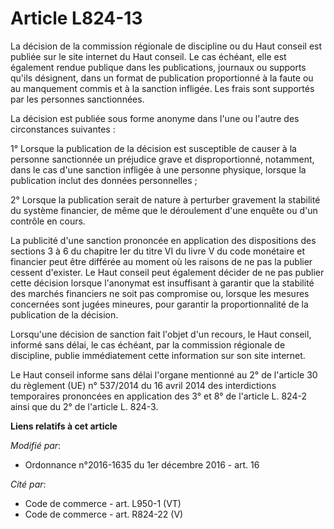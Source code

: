 # Article L824-13

La décision de la commission régionale de discipline ou du Haut conseil est publiée sur le site internet du Haut conseil. Le
cas échéant, elle est également rendue publique dans les publications, journaux ou supports qu'ils désignent, dans un format
de publication proportionné à la faute ou au manquement commis et à la sanction infligée. Les frais sont supportés par les
personnes sanctionnées. 

La décision est publiée sous forme anonyme dans l'une ou l'autre des circonstances suivantes : 

1° Lorsque la publication de la décision est susceptible de causer à la personne sanctionnée un préjudice grave et
disproportionné, notamment, dans le cas d'une sanction infligée à une personne physique, lorsque la publication inclut des
données personnelles ; 

2° Lorsque la publication serait de nature à perturber gravement la stabilité du système financier, de même que le
déroulement d'une enquête ou d'un contrôle en cours. 

La publicité d'une sanction prononcée en application des dispositions des sections 3 à 6 du chapitre Ier du titre VI du livre
V du code monétaire et financier peut être différée au moment où les raisons de ne pas la publier cessent d'exister. Le Haut
conseil peut également décider de ne pas publier cette décision lorsque l'anonymat est insuffisant à garantir que la
stabilité des marchés financiers ne soit pas compromise ou, lorsque les mesures concernées sont jugées mineures, pour
garantir la proportionnalité de la publication de la décision.

Lorsqu'une décision de sanction fait l'objet d'un recours, le Haut conseil, informé sans délai, le cas échéant, par la
commission régionale de discipline, publie immédiatement cette information sur son site internet. 

Le Haut conseil informe sans délai l'organe mentionné au 2° de l'article 30 du règlement (UE) n° 537/2014 du 16 avril 2014
des interdictions temporaires prononcées en application des 3° et 8° de l'article L. 824-2 ainsi que du 2° de l'article L.
824-3.

**Liens relatifs à cet article**

_Modifié par_:

  - Ordonnance n°2016-1635 du 1er décembre 2016 - art. 16

_Cité par_:

  - Code de commerce - art. L950-1 (VT)
  - Code de commerce - art. R824-22 (V)

